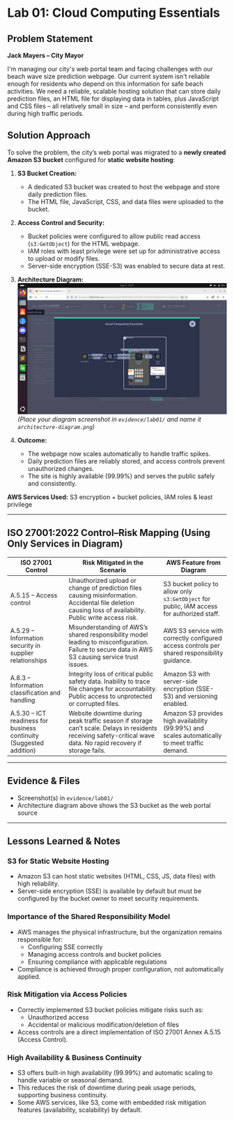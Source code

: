 # Lab 01: Cloud Computing Essentials

## Problem Statement

**Jack Mayers – City Mayor**

I'm managing our city's web portal team and facing challenges with our beach wave size prediction webpage. Our current system isn't reliable enough for residents who depend on this information for safe beach activities. We need a reliable, scalable hosting solution that can store daily prediction files, an HTML file for displaying data in tables, plus JavaScript and CSS files – all relatively small in size – and perform consistently even during high traffic periods.

## Solution Approach

To solve the problem, the city’s web portal was migrated to a **newly created Amazon S3 bucket** configured for **static website hosting**:

1. **S3 Bucket Creation:**  
   - A dedicated S3 bucket was created to host the webpage and store daily prediction files.  
   - The HTML file, JavaScript, CSS, and data files were uploaded to the bucket.

2. **Access Control and Security:**  
   - Bucket policies were configured to allow public read access (`s3:GetObject`) for the HTML webpage.  
   - IAM roles with least privilege were set up for administrative access to upload or modify files.  
   - Server-side encryption (SSE-S3) was enabled to secure data at rest.

3. **Architecture Diagram:**  
   ![Architecture Diagram](../evidence/lab01/architecture-diagram.png)  
   *(Place your diagram screenshot in `evidence/lab01/` and name it `architecture-diagram.png`)*

4. **Outcome:**  
   - The webpage now scales automatically to handle traffic spikes.  
   - Daily prediction files are reliably stored, and access controls prevent unauthorized changes.  
   - The site is highly available (99.99%) and serves the public safely and consistently.

**AWS Services Used:** S3 encryption + bucket policies, IAM roles & least privilege  

---

## ISO 27001:2022 Control–Risk Mapping (Using Only Services in Diagram)

| ISO 27001 Control | Risk Mitigated in the Scenario | AWS Feature from Diagram |
|------------------|--------------------------------|-------------------------|
| A.5.15 – Access control | Unauthorized upload or change of prediction files causing misinformation. Accidental file deletion causing loss of availability. Public write access risk. | S3 bucket policy to allow only `s3:GetObject` for public, IAM access for authorized staff. |
| A.5.29 – Information security in supplier relationships | Misunderstanding of AWS’s shared responsibility model leading to misconfiguration. Failure to secure data in AWS S3 causing service trust issues. | AWS S3 service with correctly configured access controls per shared responsibility guidance. |
| A.8.3 – Information classification and handling | Integrity loss of critical public safety data. Inability to trace file changes for accountability. Public access to unprotected or corrupted files. | Amazon S3 with server-side encryption (SSE-S3) and versioning enabled. |
| A.5.30 – ICT readiness for business continuity (Suggested addition) | Website downtime during peak traffic season if storage can’t scale. Delays in residents receiving safety-critical wave data. No rapid recovery if storage fails. | Amazon S3 provides high availability (99.99%) and scales automatically to meet traffic demand. |

---

## Evidence & Files

- Screenshot(s) in `evidence/lab01/`  
- Architecture diagram above shows the S3 bucket as the web portal source

---

## Lessons Learned & Notes

### S3 for Static Website Hosting
- Amazon S3 can host static websites (HTML, CSS, JS, data files) with high reliability.  
- Server-side encryption (SSE) is available by default but must be configured by the bucket owner to meet security requirements.

### Importance of the Shared Responsibility Model
- AWS manages the physical infrastructure, but the organization remains responsible for:
  - Configuring SSE correctly  
  - Managing access controls and bucket policies  
  - Ensuring compliance with applicable regulations  
- Compliance is achieved through proper configuration, not automatically applied.

### Risk Mitigation via Access Policies
- Correctly implemented S3 bucket policies mitigate risks such as:  
  - Unauthorized access  
  - Accidental or malicious modification/deletion of files  
- Access controls are a direct implementation of ISO 27001 Annex A.5.15 (Access Control).

### High Availability & Business Continuity
- S3 offers built-in high availability (99.99%) and automatic scaling to handle variable or seasonal demand.  
- This reduces the risk of downtime during peak usage periods, supporting business continuity.  
- Some AWS services, like S3, come with embedded risk mitigation features (availability, scalability) by default.
